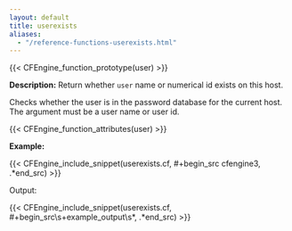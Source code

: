 ```yaml
---
layout: default
title: userexists
aliases:
  - "/reference-functions-userexists.html"
---
```


{{< CFEngine_function_prototype(user) >}}

**Description:** Return whether `user` name or numerical id exists on this
host.

Checks whether the user is in the password database for the current host. The
argument must be a user name or user id.

{{< CFEngine_function_attributes(user) >}}

**Example:**

{{< CFEngine_include_snippet(userexists.cf, #\+begin_src cfengine3, .*end_src) >}}

Output:

{{< CFEngine_include_snippet(userexists.cf, #\+begin_src\s+example_output\s*, .*end_src) >}}
